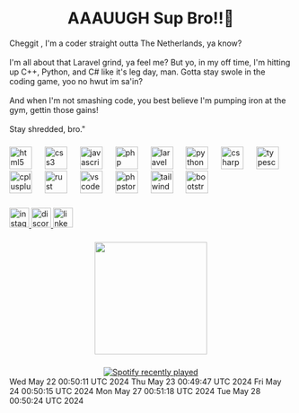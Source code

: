 <h1 align='center'> AAAUUGH Sup Bro!!💪 </h1>
<p>Cheggit , I'm a coder straight outta The Netherlands, ya know?<br><br>I'm all about that Laravel grind, ya feel me? But yo, in my off time, I'm hitting up C++, Python, and C# like it's leg day, man. Gotta stay swole in the coding game, yoo no hwut im sa'in?<br><br>And when I'm not smashing code, you best believe I'm pumping iron at the gym, gettin those gains!<br><br>Stay shredded, bro."</p>

###

<div align="left">
  <img src="https://cdn.jsdelivr.net/gh/devicons/devicon/icons/html5/html5-original.svg" height="40" alt="html5 logo"  />
  <img width="15" />
  <img src="https://cdn.jsdelivr.net/gh/devicons/devicon/icons/css3/css3-original.svg" height="40" alt="css3 logo"  />
  <img width="15" />
  <img src="https://cdn.jsdelivr.net/gh/devicons/devicon/icons/javascript/javascript-original.svg" height="40" alt="javascript logo"  />
  <img width="15" />
  <img src="https://cdn.jsdelivr.net/gh/devicons/devicon/icons/php/php-original.svg" height="40" alt="php logo"  />
  <img width="15" />
  <img src="https://cdn.simpleicons.org/laravel/FF2D20" height="40" alt="laravel logo"  />
  <img width="15" />
  <img src="https://cdn.jsdelivr.net/gh/devicons/devicon/icons/python/python-original.svg" height="40" alt="python logo"  />
  <img width="15" />
  <img src="https://cdn.jsdelivr.net/gh/devicons/devicon/icons/csharp/csharp-original.svg" height="40" alt="csharp logo"  />
  <img width="15" />
  <img src="https://cdn.jsdelivr.net/gh/devicons/devicon/icons/typescript/typescript-original.svg" height="40" alt="typescript logo"  />
  <img width="15" />
  <img src="https://cdn.jsdelivr.net/gh/devicons/devicon/icons/cplusplus/cplusplus-original.svg" height="40" alt="cplusplus logo"  />
  <img width="15" />
  <img src="https://skillicons.dev/icons?i=rust" height="40" alt="rust logo"  />
  <img width="15" />
  <img src="https://cdn.jsdelivr.net/gh/devicons/devicon/icons/vscode/vscode-original.svg" height="40" alt="vscode logo"  />
  <img width="15" />
  <img src="https://cdn.jsdelivr.net/gh/devicons/devicon/icons/phpstorm/phpstorm-original.svg" height="40" alt="phpstorm logo"  />
  <img width="15" />
  <img src="https://cdn.jsdelivr.net/gh/devicons/devicon/icons/tailwindcss/tailwindcss-original-wordmark.svg" height="40" alt="tailwindcss logo"  />
  <img width="15" />
  <img src="https://cdn.jsdelivr.net/gh/devicons/devicon/icons/bootstrap/bootstrap-original.svg" height="40" alt="bootstrap logo"  />
  <img width="15" />
  
###

<div align="left">
  <a href="https://www.instagram.com/jamilka_vdr/" target="_blank">
    <img src="https://img.shields.io/static/v1?message=Instagram&logo=instagram&label=&color=E4405F&logoColor=white&labelColor=&style=for-the-badge" height="35" alt="instagram logo"  />
  </a>
  <a href="discordapp.com/users/327824960926121984" target="_blank">
    <img src="https://img.shields.io/static/v1?message=Discord&logo=discord&label=&color=7289DA&logoColor=white&labelColor=&style=for-the-badge" height="35" alt="discord logo"  />
  </a>
  <a href="https://www.linkedin.com/in/jamil-van-de-ree-79aa5a263/" target="_blank">
    <img src="https://img.shields.io/static/v1?message=LinkedIn&logo=linkedin&label=&color=0077B5&logoColor=white&labelColor=&style=for-the-badge" height="35" alt="linkedin logo"  />
  </a>
</div>

###


###

<div align="center">
  <img height="200" src="https://media.giphy.com/media/v1.Y2lkPTc5MGI3NjExOHN1eDlqbXNxODgzYnI5emRpYmZ5ZnpzYWJ1YmdncDFvbzRtcHJ6byZlcD12MV9pbnRlcm5hbF9naWZfYnlfaWQmY3Q9Zw/W7dBXzbnEpOBG/giphy.gif"  />
</div>

###

<div align="center">
  <a href="https://open.spotify.com/user/jamilgamez">
    <img src="https://spotify-recently-played-readme.vercel.app/api?user=jamilgamez&count=5&unique=false" alt="Spotify recently played"  />
  </a>
</div>
Wed May 22 00:50:11 UTC 2024
Thu May 23 00:49:47 UTC 2024
Fri May 24 00:50:15 UTC 2024
Mon May 27 00:51:18 UTC 2024
Tue May 28 00:50:24 UTC 2024
